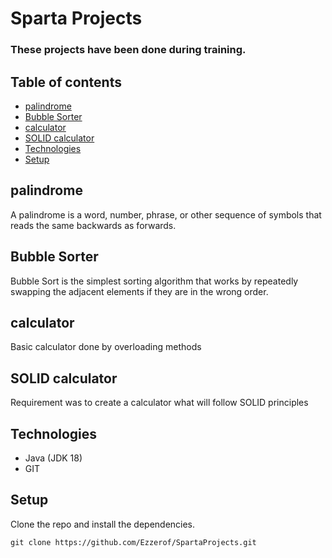 # Sparta Projects
### These projects have been done during training.

## Table of contents
* [palindrome](#palindrome)
* [Bubble Sorter](#bubble-sorter)
* [calculator](#calculator)
* [SOLID calculator](#solid-calculator)
* [Technologies](#technologies)
* [Setup](#setup)

## palindrome
A palindrome is a word, number, phrase, or other sequence of symbols that reads the same backwards as forwards. 

## Bubble Sorter
Bubble Sort is the simplest sorting algorithm that works by repeatedly swapping the adjacent elements if they are in the wrong order.

## calculator
Basic calculator done by overloading methods

## SOLID calculator
Requirement was to create a calculator what will follow SOLID principles

## Technologies
* Java (JDK 18)
* GIT

## Setup
Clone the repo and install the dependencies.

```
git clone https://github.com/Ezzerof/SpartaProjects.git
```

